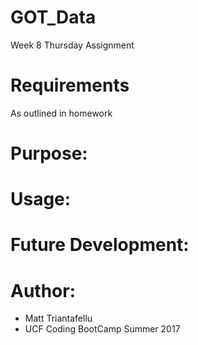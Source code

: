 # GOT_Data
Week 8 Thursday Assignment

# Requirements
As outlined in homework

# Purpose:

# Usage:
            
# Future Development:

# Author:
- Matt Triantafellu
- UCF Coding BootCamp Summer 2017
